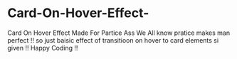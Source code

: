 # Card-On-Hover-Effect-
Card On Hover Effect Made For Partice Ass We All know pratice makes man perfect !! so just  baisic effect of transitioon on hover to card elements si given !! Happy Coding !! 
